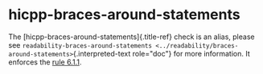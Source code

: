 # hicpp-braces-around-statements

The [hicpp-braces-around-statements]{.title-ref} check is an alias,
please see
`readability-braces-around-statements <../readability/braces-around-statements>`{.interpreted-text
role="doc"} for more information. It enforces the [rule
6.1.1](https://www.perforce.com/resources/qac/high-integrity-cpp-coding-standard/statements).
